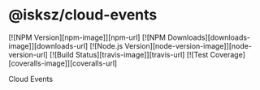 # @isksz/cloud-events

  [![NPM Version][npm-image]][npm-url]
  [![NPM Downloads][downloads-image]][downloads-url]
  [![Node.js Version][node-version-image]][node-version-url]
  [![Build Status][travis-image]][travis-url]
  [![Test Coverage][coveralls-image]][coveralls-url]

Cloud Events

